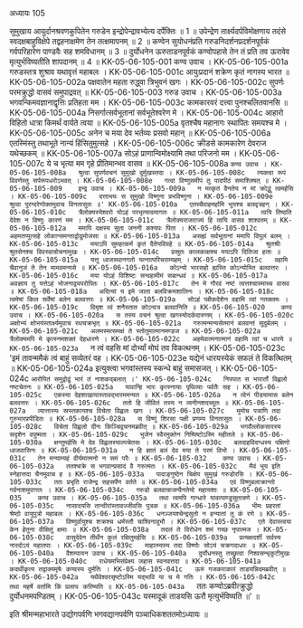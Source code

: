 अध्यायः 105

सुमुखाय आयुर्दानश्रवणकुपितेन गरुडेन इन्द्रोपेन्द्रावभ्येत्य दर्पेक्तिः ॥ 1 ॥ उपेन्द्रेण तार्क्ष्यदर्पविमोक्षणाय तदंसे स्वदक्षबाहुविक्षेपे तद्वहनाक्षमेण तेन तत्क्षमापनम् ॥ 2 ॥ कण्वेन सुयोधनंप्रति गरुडनिदर्शनप्रदर्शनपूर्वकं गर्वपरिहारेण पाण्डवैः सह शमविधानम् ॥ 3 ॥ दुर्योधनेन ऊरुताडनपूर्वकं कण्वोपहासे तेन तं प्रति तव ऊरावेव मृत्युर्भविष्यतीति शापदानम् ॥ 4 ॥
KK-05-06-105-001  	कण्व उवाच ।
KK-05-06-105-001a	गरुडस्तत्र शुश्राव यथावृत्तं महाबलः ।
KK-05-06-105-001c	आयुःप्रदानं शक्रेण कृतं नागस्य भारत ॥
KK-05-06-105-002a	पक्षवातेन महता रुद्ध्वा त्रिभुवनं खगः ।
KK-05-06-105-002c	सुपर्णः परमक्रुद्धो वासवं समुपाद्रवत् ॥
KK-05-06-105-003  	गरुड उवाच ।
KK-05-06-105-003a	भगवन्किमवज्ञानाद्वृत्तिः प्रतिहता मम ।
KK-05-06-105-003c	कामकारवरं दत्त्वा पुनश्चलितवानसि ॥
KK-05-06-105-004a	निसर्गात्सर्वभूतानां सर्वभूतेश्वरेण मे ।
KK-05-06-105-004c	आहारो विहितो धात्रा किमर्थं वार्यते त्वया ॥
KK-05-06-105-005a	वृतश्चैष महानागः स्थापितः समयश्च मे ।
KK-05-06-105-005c	अनेन च मया देव भर्तव्यः प्रसवो महान् ॥
KK-05-06-105-006a	एतस्मिंस्तु तथाभूते नान्यं हिंसितुमुत्सहे ।
KK-05-06-105-006c	क्रीडसे कामकारेण देवराज यथेच्छकम् ॥
KK-05-06-105-007a	सोऽहं प्राणान्विमोक्ष्यामि तथा परिजनो मम ।
KK-05-06-105-007c	ये च भृत्या मम गृहे प्रीतिमान्भव वासव ॥
KK-05-06-105-008a	`कण्व उवाच ।
KK-05-06-105-008a	श्रुत्वा सुपर्णवचनं सुमुखो दुर्मुखस्तदा ।
KK-05-06-105-008c	त्यक्त्वा रूपं विवर्णस्तु सर्परूपधरोऽभवत् ।
KK-05-06-105-008e 	गत्वा विष्णुसमीपं तु पादपीठं समाश्लिषत् ॥
KK-05-06-105-009  	इन्द्र उवाच ।
KK-05-06-105-009a	न मत्कृतं वैनतेय न मां क्रोद्धुं त्वमर्हसि ।
KK-05-06-105-009c	दत्ताभयः स सुमुखो विष्णुना प्रभविष्णुना ।
KK-05-06-105-009e 	श्रुत्वा पुरन्दरेणोक्तमुवाच विनतासुतः ॥'
KK-05-06-105-010a	एतच्चैवाहमर्हामि भूयश्च बलवृत्रहन् ।
KK-05-06-105-010c	त्रैलोक्यस्येश्वरो योऽहं परभृत्यत्वमागतः ॥
KK-05-06-105-011a	त्वयि तिष्ठति देवेश न विष्णुः कारणं मम ।
KK-05-06-105-011c	त्रैलोक्यराजराज्यं हि त्वयि वासव शाश्वतम् ॥
KK-05-06-105-012a	ममापि दक्षस्य सुता जननी कश्यपः पिता ।
KK-05-06-105-012c	अहमतप्युत्सहे लोकान्समन्ताद्वोढुमोजसा ॥
KK-05-06-105-013a	असह्यं सर्वभूतानां ममापि विपुलं बलम् ।
KK-05-06-105-013c	मयाऽपि सुमहत्कर्म कृतं दैतेयविग्रहे ॥
KK-05-06-105-014a	श्रुतश्रीः श्रुतसेनश्च विवस्वान्रोचनामुखः ।
KK-05-06-105-014c	प्रस्रुतः कालकाक्षश्च मयाऽपि दितिजा हताः ॥
KK-05-06-105-015a	यत्तु ध्वजस्थानगतो यत्नात्परिचराम्यहम् ।
KK-05-06-105-015c	वहामि चैवानुजं ते तेन मामवमन्यसे ॥
KK-05-06-105-016a	कोऽन्यो भारसहो ह्यस्ति कोऽन्योस्ति बलवत्तरः ।
KK-05-06-105-016c	मया योऽहं विशिष्टः सन्वहामीमं सबान्धवं ॥
KK-05-06-105-017a	अवज्ञाय तु यत्तेऽहं भोजनाद्व्यपरोपितः ।
KK-05-06-105-017c	तेन मे गौरवं नष्टं त्वत्तश्चास्माच्च वासव ॥
KK-05-06-105-018a	अदित्यां य इमे जाता बलविक्रमशालिनः ।
KK-05-06-105-018c	त्वमेषां किल सर्वेषां बलेन बलवत्तरः ॥
KK-05-06-105-019a	सोऽहं पक्षैकदेशेन वहामि त्वां गतक्लमः ।
KK-05-06-105-019c	विमृश त्वं शनैस्तात कोऽन्वत्र बलवानिति ॥
KK-05-06-105-020  	कण्व उवाच ।
KK-05-06-105-020a	स तस्य वचनं श्रुत्वा खगस्योदर्कदारुणम् ।
KK-05-06-105-020c	अक्षोभ्यं क्षोभयंस्तार्क्ष्यमुवाच रथचक्रभृत् ॥
KK-05-06-105-021a	गरुत्मन्मन्यसेत्मानं बलवन्तं सुदुर्बलम् ।
KK-05-06-105-021c	अलमस्मत्समक्षं ते स्तोतुमात्मानमण्डज ॥
KK-05-06-105-022a	त्रैलोक्यमपि मे कृत्स्नमशक्तं देहधारणे ।
KK-05-06-105-022c	अहमेवात्मनात्मानं वहामि त्वां च धारये ॥
KK-05-06-105-023a	`न त्वं वहसि मां दोर्भ्यां मोघं तव विकत्थनम् ।
KK-05-06-105-023c	'इमं तावन्ममैकं त्वं बाहुं सव्येतरं वह ।
KK-05-06-105-023e 	यद्येनं धारयस्येकं सफलं ते विकत्थितम् ॥
KK-05-06-105-024a	इत्युक्त्वा भगवांस्तस्य स्कन्धे बाहुं समासजत् ।
KK-05-06-105-024c	`आरोपितं समुद्वोढुं भारं तं नाशकद्बलात् ।'
KK-05-06-105-024c	निपपात स भारार्तो विह्वलो नष्टचेतनः ॥
KK-05-06-105-025a	यावान्हि भारः कृत्स्नायाः पृथिव्याः पर्वतैः सह ।
KK-05-06-105-025c	एकस्या देहशाखायास्तावद्भारममन्यत ॥
KK-05-06-105-026a	न त्वेनं पीडयामास बलेन बलवत्तरः ।
KK-05-06-105-026c	ततो हि जीवितं तस्य न व्यनीनशदच्युतः ॥
KK-05-06-105-027a	व्यात्तास्यः स्रस्तकायश्च विचेता विह्वलः खगः ।
KK-05-06-105-027c	मुमोच पत्राणि तदा गुरुभारप्रपीडितः ॥
KK-05-06-105-028a	स विष्णुं शिरसा पक्षी प्रणम्य विनतासुतः ।
KK-05-06-105-028c	विचेता विह्वलो दीनः किञ्चिद्वचनमब्रवीत् ॥
KK-05-06-105-029a	भगवँल्लोकसारस्य सदृशेन वपुष्मता ।
KK-05-06-105-029c	भुजेन स्वैरमुक्तेन निष्पिष्टोऽस्मि महीतले ॥
KK-05-06-105-030a	क्षन्तुमर्हसि मे देव विह्वलस्याल्पचेतसः ।
KK-05-06-105-030c	बलदाहविदग्धस्य पक्षिणो ध्वजवासिनः ॥
KK-05-06-105-031a	न हि ज्ञातं बलं देव मया ते परमं विभो ।
KK-05-06-105-031c	तेन मन्याम्यहं वीर्यमात्मनो न समं परैः ॥
KK-05-06-105-032  	कण्व उवाच ।
KK-05-06-105-032a	ततश्चक्रे स भगवान्प्रसादं वै गरुत्मतः ।
KK-05-06-105-032c	मैवं भूय इति स्नेहात्तदा चैनमुवाच ह ॥
KK-05-06-105-033a	पादाङ्गुष्ठेन चिक्षेप सुमुखं गरुडोरसि ।
KK-05-06-105-033c	ततः प्रभृति राजेन्द्र सहसर्पेण वर्तते ॥
KK-05-06-105-034a	एवं विष्णुबलाक्रान्तो गर्वनाशमुपागतः ।
KK-05-06-105-034c	गरुडो बलवान्राजन्वैनतेयो महायशाः ॥
KK-05-06-105-035  	कण्व उवाच ।
KK-05-06-105-035a	तथा त्वमपि गान्धारे यावत्पाण्डुसुतान्रणे ।
KK-05-06-105-035c	नासादयसि तान्वीरांस्तावज्जीवसि पुत्रक ॥
KK-05-06-105-036a	भीमः प्रहरतां श्रेष्ठो वायुपुत्रो महाबलः ।
KK-05-06-105-036c	धनञ्जयश्चेन्द्रसुतो न हन्यातां तु कं रणे ॥
KK-05-06-105-037a	विष्णुर्वायुश्च शक्रश्च धर्मस्तौ चाश्विनावुभौ ।
KK-05-06-105-037c	एते देवास्त्वया केन हेतुना वीक्षितुं क्षमाः ॥
KK-05-06-105-038a	तदलं ते विरोधेन शमं गच्छ नृपात्मज ।
KK-05-06-105-038c	वासुदेवेन तीर्थेन कुलं रक्षितुमर्हसि ॥
KK-05-06-105-039a	प्रत्यक्षदर्शी सर्वस्य नारदोऽयं महातपाः ।
KK-05-06-105-039c	माहात्म्यस्य तदा विष्णोः सोऽयं चक्रगदाधरः ॥
KK-05-06-105-040a	वैशम्पायन उवाच ।
KK-05-06-105-040a	दुर्योधनस्तु तच्छ्रुत्वा निश्वसन्भृकुटीमुखः ।
KK-05-06-105-040c	राधेयमभिसंप्रेक्ष्य जहास स्वनवत्तदा ॥
KK-05-06-105-041a	कदर्थीकृत्य तद्वाक्यमृषेः कण्वस्य दुर्मतिः ।
KK-05-06-105-041c	ऊरुं गजकराकारं ताडयन्निदमब्रवीत् ॥
KK-05-06-105-042a	यथैवेश्वरसृष्टोऽस्मि यद्भावि या च मे गतिः ।
KK-05-06-105-042c	तथा महर्षे वर्तामि किं प्रलापः करिष्यति ॥
KK-05-06-105-043a	`ततः कण्वोऽब्रवीत्क्रुद्धो दुर्योधनमपण्डितम् ।
KK-05-06-105-043c	यस्मादूकं ताडयसि ऊरौ मृत्युर्भविष्यति ॥' ॥

इति श्रीमन्महाभारते उद्योगपर्वणि भगवद्यानपर्वणि पञ्चाधिकशततमोऽध्यायः ॥
